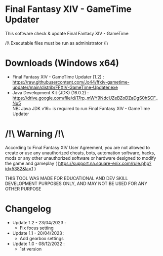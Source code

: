# Final Fantasy XIV - GameTime Updater

This software check & update Final Fantasy XIV - GameTime

/!\ Executable files must be run as administrator /!\  

# Downloads (Windows x64)

* Final Fantasy XIV - GameTime Updater (1.2) :  
https://raw.githubusercontent.com/Jo44/ffxiv-gametime-updater/main/distrib/FFXIV-GameTime-Updater.exe  
* Java Development Kit (JDK) (16.0.2) :  
https://drive.google.com/file/d/17rp_mWY9NdcUZeBZoDZaDgS0hSCF_Nu5  
NB: Java JDK v16+ is required to run Final Fantasy XIV - GameTime Updater

# /!\ Warning /!\\

According to Final Fantasy XIV User Agreement, you are not allowed to create or use any unauthorized cheats, bots, automation software, hacks, mods or any other unauthorized software or hardware designed to modify the game and gameplay ( https://support.na.square-enix.com/rule.php?id=5382&la=1 )

THIS TOOL WAS MADE FOR EDUCATIONAL AND DEV SKILL DEVELOPMENT PURPOSES ONLY, AND MAY NOT BE USED FOR ANY OTHER PURPOSE

# Changelog

* Update 1.2 - 23/04/2023 :  
  * Fix focus setting
* Update 1.1 - 20/04/2023 :
  * Add gearbox settings
* Update 1.0 - 08/12/2022 :
  * 1st version
